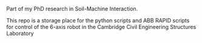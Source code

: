 Part of my PhD research in Soil-Machine Interaction.

This repo is a storage place for the python scripts and ABB RAPID scripts for control of the 6-axis robot in the Cambridge Civil Engineering Structures Laboratory
